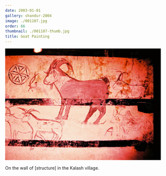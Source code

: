 ```yaml
---
date: 2003-01-01
gallery: shandur-2004
image: ./001107.jpg
order: 66
thumbnail: ./001107-thumb.jpg
title: Goat Painting
---
```


![Goat Painting](./001107.jpg)

On the wall of [structure] in the Kalash village.
